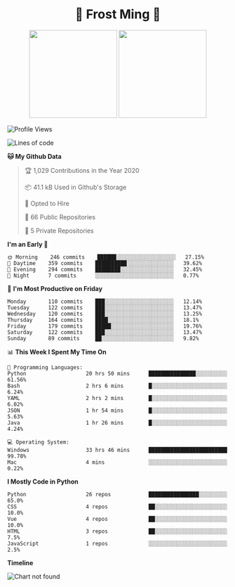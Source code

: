 <h1 align="center">🦄 Frost Ming 🐍</h1>

<p align="center">
  <img height="200" src="https://github-readme-stats.vercel.app/api?username=frostming&show_icons=true&theme=dracula&include_all_commits=true" />
  <img height="200" src="https://github-readme-stats.vercel.app/api/top-langs/?username=frostming&theme=dracula&show_icons=true" />
</p>

<!--START_SECTION:waka-->
![Profile Views](http://img.shields.io/badge/Profile%20Views-8-blue)

![Lines of code](https://img.shields.io/badge/From%20Hello%20World%20I%27ve%20Written-11.9%20million%20lines%20of%20code-blue)

**🐱 My Github Data** 

> 🏆 1,029 Contributions in the Year 2020
 > 
> 📦 41.1 kB Used in Github's Storage 
 > 
> 💼 Opted to Hire
 > 
> 📜 66 Public Repositories
 > 
> 🔑 5 Private Repositories 

**I'm an Early 🐤** 

```text
🌞 Morning    246 commits    ██████░░░░░░░░░░░░░░░░░░░   27.15% 
🌆 Daytime    359 commits    ██████████░░░░░░░░░░░░░░░   39.62% 
🌃 Evening    294 commits    ████████░░░░░░░░░░░░░░░░░   32.45% 
🌙 Night      7 commits      ░░░░░░░░░░░░░░░░░░░░░░░░░   0.77%

```
📅 **I'm Most Productive on Friday** 

```text
Monday       110 commits    ███░░░░░░░░░░░░░░░░░░░░░░   12.14% 
Tuesday      122 commits    ███░░░░░░░░░░░░░░░░░░░░░░   13.47% 
Wednesday    120 commits    ███░░░░░░░░░░░░░░░░░░░░░░   13.25% 
Thursday     164 commits    ████░░░░░░░░░░░░░░░░░░░░░   18.1% 
Friday       179 commits    █████░░░░░░░░░░░░░░░░░░░░   19.76% 
Saturday     122 commits    ███░░░░░░░░░░░░░░░░░░░░░░   13.47% 
Sunday       89 commits     ██░░░░░░░░░░░░░░░░░░░░░░░   9.82%

```


📊 **This Week I Spent My Time On** 

```text
💬 Programming Languages: 
Python                   20 hrs 50 mins      ███████████████░░░░░░░░░░   61.56% 
Bash                     2 hrs 6 mins        █░░░░░░░░░░░░░░░░░░░░░░░░   6.24% 
YAML                     2 hrs 2 mins        █░░░░░░░░░░░░░░░░░░░░░░░░   6.02% 
JSON                     1 hr 54 mins        █░░░░░░░░░░░░░░░░░░░░░░░░   5.63% 
Java                     1 hr 26 mins        █░░░░░░░░░░░░░░░░░░░░░░░░   4.24%

💻 Operating System: 
Windows                  33 hrs 46 mins      █████████████████████████   99.78% 
Mac                      4 mins              ░░░░░░░░░░░░░░░░░░░░░░░░░   0.22%

```

**I Mostly Code in Python** 

```text
Python                   26 repos            ████████████████░░░░░░░░░   65.0% 
CSS                      4 repos             ██░░░░░░░░░░░░░░░░░░░░░░░   10.0% 
Vue                      4 repos             ██░░░░░░░░░░░░░░░░░░░░░░░   10.0% 
HTML                     3 repos             ██░░░░░░░░░░░░░░░░░░░░░░░   7.5% 
JavaScript               1 repos             ░░░░░░░░░░░░░░░░░░░░░░░░░   2.5%

```


**Timeline**

![Chart not found](https://github.com/frostming/frostming/blob/master/charts/bar_graph.png) 


<!--END_SECTION:waka-->
